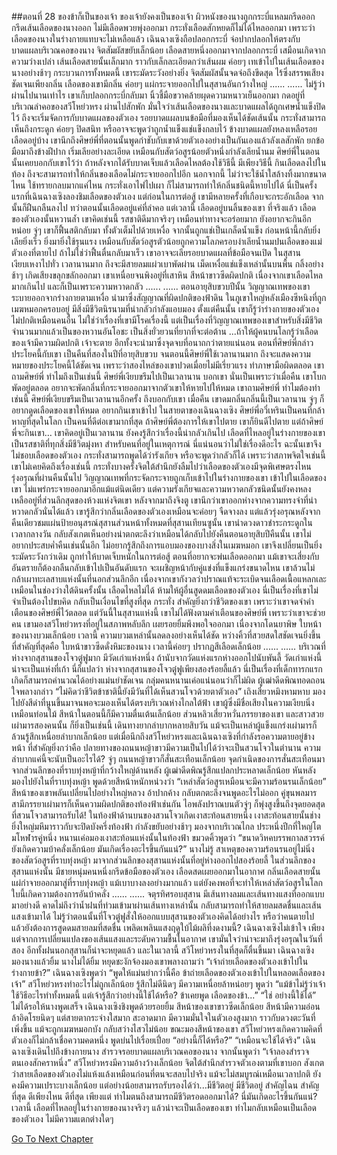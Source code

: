 ##ตอนที่ 28 ของข้าก็เป็นของเจ้า ของเจ้ายังคงเป็นของเจ้า
ผิวหนังของนางถูกกระบี่แหลมกรีดออก กรีดเส้นเลือดของนางออก
ไม่มีเลือดพวยพุ่งออกมา กระทั่งเลือดสักหยดก็ไม่ได้ไหลออกมา เพราะว่าเลือดของนางในร่างกายแทบจะไม่เหลือแล้ว
เฉินฉางเซิงถือปลอกกระบี่ จ่อปากปลอกให้ตรงกับบาดแผลบริเวณคอของนาง
จิตสัมผัสขยับเล็กน้อย เลือดสายหนึ่งออกมาจากปลอกกระบี่ เสมือนเกิดจากความว่างเปล่า
เส้นเลือดสายนั้นเล็กมาก ราวกับเล็กละเอียดกว่าเส้นผม ค่อยๆ เทเข้าไปในเส้นเลือดของนางอย่างช้าๆ
กระบวนการทั้งหมดนี้ เขาระมัดระวังอย่างยิ่ง จิตสัมผัสนั้นจดจ่อถึงขีดสุด
ไร้ซึ่งสรรพเสียง
ชัดเจนเพียงกลิ่น
เลือดของเขามีกลิ่น ค่อยๆ แผ่กระจายออกไปในสุสานอันกว้างใหญ่
......
......
ไม่รู้ว่าผ่านไปนานเท่าไร เขาเก็บปลอกกระบี่กลับมา นิ้วชี้มือขวาคล้ายผุดความหนาวเย็นออกมา กดอยู่ที่บริเวณลำคอของสวีโหย่วหรง ผ่านไปสักพัก มั่นใจว่าเส้นเลือดของนางและบาดแผลได้ถูกเศษน้ำแข็งปิดไว้ ถึงจะเริ่มจัดการกับบาดแผลของตัวเอง
รอยบาดแผลบนข้อมือที่มองเห็นได้ชัดเส้นนั้น กระทั่งสามารถเห็นถึงกระดูก ค่อยๆ ปิดสนิท หรืออาจจะพูดว่าถูกน้ำแข็งแช่แข็งกลบไว้
ข้างบาดแผลยังหลงเหลือรอยเลือดอยู่บ้าง เขานึกถึงศิษย์พี่ที่ตอนนั้นพูดกำชับกับเขาด้วยตัวเองอย่างเป็นกันเองแล้วลังเลสักพัก ยกข้อมือมาถึงข้างฝีปาก เริ่มเลียอย่างละเอียด เหมือนกับสัตว์อสูรน้อยตัวหนึ่งกำลังเลียน้ำนม
ศิษย์พี่ในตอนนั้นเคยบอกกับเขาไว้ว่า ถ้าหลังจากได้รับบาดเจ็บแล้วเลือดไหลต้องใช้วิธีนี้ มีเพียงวิธีนี้ กินเลือดลงไปในท้อง ถึงจะสามารถทำให้กลิ่นของเลือดไม่กระจายออกไปอีก นอกจากนี้ ไม่ว่าจะใช้น้ำใสล้างทิ้งมากขนาดไหน ใช้ทรายกลบมากแค่ไหน กระทั่งเอาไฟไปเผา ก็ไม่สามารถทำให้กลิ่นชนิดนี้หายไปได้
นี่เป็นครั้งแรกที่เฉินฉางเซิงลองชิมเลือดของตัวเอง แต่ก่อนในการต่อสู้ เขามีหลายครั้งที่เกือบจะกระอักเลือด จากนั้นก็ฝืนกลืนลงไป ทว่าตอนนั้นเลือดอยู่แค่ที่ลำคอ แต่เวลานี้ เลือดอยู่บนลิ้นของเขา
ที่จริงแล้ว เลือดของตัวเองนั้นหวานล้ำ
เขาคิดเช่นนี้
รสชาติดีมากจริงๆ
เหมือนท่าทางจะอร่อยมาก
ยังอยากจะกินอีกหน่อย
จู่ๆ เขาก็ฟื้นสติกลับมา ทั้งตัวเต็มไปด้วยเหงื่อ จากนั้นถูกแช่เป็นเกล็ดน้ำแข็ง ก่อนหน้านี้กลับยิ่งเลียยิ่งเร็ว ยิ่งมายิ่งใช้รุนแรง เหมือนกับสัตว์อสูรตัวน้อยถูกความโลภครอบงำเลียน้ำนมปนเลือดของแม่ตัวเองที่ตายไป
ถ้าไม่ใช่ว่าฟื้นตื่นกลับมาเร็ว เขาอาจจะเลียรอยบาดแผลที่ข้อมือจนเปิด
ในสุสานเงียบเหงาไปทั่ว
เวลานานมาก ถึงจะมีสายลมแผ่วเบาพัดผ่าน
เม็ดเหงื่อแช่แข็งเหล่านั้นบนพื้น กลิ้งอย่างช้าๆ เกิดเสียงขลุกขลักออกมา
เขาเหนื่อยจนพิงอยู่ที่เสาหิน สีหน้าขาวซีดผิดปกติ
เนื่องจากเขาเลือดไหลมากเกินไป และก็เป็นเพราะความหวาดกลัว
......
......
ตอนอายุสิบขวบปีนั้น วิญญาณเทพของเขาระบายออกจากร่างกายตามเหงื่อ นำมาซึ่งสัญญาณที่ผิดปกติของฟ้าดิน ในภูเขาใหญ่หลังเมืองซีหนิงที่ถูกเมฆหมอกครอบอยู่ มีสิ่งมีชีวิตนิรนามที่น่ากลัวกำลังแอบมอง ตั้งแต่คืนนั้น เขาก็รู้ว่าร่างกายของตัวเองไม่ปกติเหมือนคนอื่น ไม่ใช่ว่าเรื่องที่เขามีโรคเรื่องนี้ แต่เป็นเรื่องที่วิญญาณเทพของเขาสำหรับสิ่งมีชีวิตจำนวนมากแล้วเป็นของหวานอันโอชะ เป็นสิ่งยั่วยวนที่ยากที่จะต่อต้าน
...ถ้าให้ผู้คนบนโลกรู้ว่าเลือดของเจ้ามีความผิดปกติ เจ้าจะตาย อีกทั้งจะนำมาซึ่งจุดจบที่อนาถกว่าตายแน่นอน
ตอนที่ศิษย์พี่กล่าวประโยคนี้กับเขา เป็นคืนที่สองในปีที่อายุสิบขวบ จนตอนนี้ศิษย์พี่ใช้เวลานานมาก ถึงจะแสดงความหมายของประโยคนี้ได้ชัดเจน เพราะว่าสองไหล่ของเขาปวดเมื่อยไม่มีเรี่ยวแรง ทำภาษามือผิดตลอด
เขาถามศิษย์พี่ ทำไมถึงเป็นเช่นนี้ ศิษย์พี่เงียบขรึมไปเป็นเวลานาน บอกเขา นั่นเป็นเพราะว่าเมื่อคืน เขาโบกพัดอยู่ตลอด อยากจะพัดกลิ่นที่กระจายออกมาจากตัวเขาให้หายไปให้หมด
เขาถามศิษย์พี่ ทำไมต้องทำเช่นนี้ ศิษย์พี่เงียบขรึมเป็นเวลานานอีกครั้ง ถึงบอกกับเขา เมื่อคืน เขาดมกลิ่นกลิ่นนี้เป็นเวลานาน จู่ๆ ก็อยากดูดเลือดของเขาให้หมด อยากกินเขาเข้าไป
ในสายตาของเฉินฉางเซิง ศิษย์พี่อวี๋เหรินเป็นคนที่กล้าหาญที่สุดในโลก เป็นคนที่ดีต่อเขามากที่สุด ถ้าศิษย์พี่ต้องการให้เขาไปตาย เขาก็ยินดีไปตาย แต่ถ้าศิษย์พี่จะกินเขา…
เขาคิดอยู่เป็นเวลานาน ยังคงรู้สึกว่าเรื่องนี้น่ากลัวเกินไป
เลือดที่ไหลอยู่ในร่างกายของเขา เป็นรสชาติที่ทุกสิ่งมีชีวิตมุ่งหา สำหรับคนที่อยู่ในเหตุการณ์ นี่แน่นอนว่าไม่ใช่เรื่องดีอะไร ฉะนั้นเขาจึงไม่ชอบเลือดของตัวเอง กระทั่งสามารถพูดได้ว่ารังเกียจ หรือจะพูดว่ากลัวก็ได้ เพราะว่าสภาพจิตใจเช่นนี้ เขาไม่เคยคิดถึงเรื่องเช่นนี้ กระทั่งบางครั้งจิตใต้สำนึกยังลืมไปว่าเลือดของตัวเองมีจุดพิเศษตรงไหน
รุ่งอรุณที่ผ่านคืนนั้นไป วิญญาณเทพที่กระจัดกระจายถูกเก็บเข้าไปในร่างกายของเขา เข้าไปในเลือดของเขา ไม่แพร่กระจายออกมาอีกแม้แต่นิดเดียว แต่ความรังเกียจและความหวาดกลัวชนิดนั้นยังคงหลงเหลืออยู่ที่ส่วนลึกสุดของห้วงแห่งจิตเขา
หลังจากมาถึงจิงตู เขานึกว่าเขาออกห่างจากความทรงจำที่น่าหวาดกลัวนั่นได้แล้ว เขารู้สึกว่ากลิ่นเลือดของตัวเองเหมือนจะค่อยๆ จืดจางลง แต่แล้วรุ่งอรุณหลังจากคืนเดียวชมแผ่นป้ายอนุสรณ์สุสานส่วนหน้าทั้งหมดที่สุสานเทียนซูนั้น เขานำดวงดาวชำระกระดูกในเวลากลางวัน กลับสังเกตเห็นอย่างน่าตกตะลึงว่าเหมือนได้กลับไปยังคืนตอนอายุสิบปีคืนนั้น
เขาไม่อยากประสบค่ำคืนเช่นนั้นอีก ไม่อยากรู้สึกถึงการแอบมองของบางสิ่งในเมฆหมอก
เขาจึงเปลี่ยนเป็นยิ่งระมัดระวังกว่าเดิม ถูกทำให้บาดเจ็บหนักในการต่อสู้ ตอนที่อยากจะพ่นเลือดออกมา แม้เขาจะเสี่ยงกับอันตรายก็ต้องกลืนกลับเข้าไปเป็นอันดับแรก จะเผชิญหน้ากับคู่แข่งที่แข็งแกร่งขนาดไหน เขาล้วนไม่กล้าเผาทะเลสาบแห่งนั้นที่นอกส่วนลึกอีก เนื่องจากเขากังวลว่าปราณแท้จะระเบิดจนเลือดเนื้อแหลกเละเหมือนในช่องว่างใต้ดินครั้งนั้น
เลือดไหลไม่ได้ ห้ามให้ผู้อื่นสูดดมเลือดของตัวเอง นี่เป็นเรื่องที่เขาไม่จำเป็นต้องไปขบคิด กลับเป็นเงื่อนไขที่สูงที่สุด
กระทั่ง สำคัญยิ่งกว่าชีวิตของเขา
เพราะว่าเขาจดจำคำเตือนของศิษย์พี่ไว้ตลอด
แต่วันนี้ในสุสานแห่งนี้ เขาไม่ได้ฟังตามคำเตือนของศิษย์พี่
เพราะว่าเขาจะช่วยคน
เขามองสวีโหย่วหรงที่อยู่ในสภาพหลับลึก เผยรอยยิ้มพึงพอใจออกมา เนื่องจากโดนยาพิษ ใบหน้าของนางบวมเล็กน้อย เวลานี้ ความบวมเหล่านั้นลดลงอย่างเห็นได้ชัด หว่างคิ้วที่สวยสดใสชัดเจนยิ่งขึ้น
ที่สำคัญที่สุดคือ ใบหน้าขาวซีดดั่งหิมะของนาง เวลานี้ค่อยๆ ปรากฏสีเลือดเล็กน้อย
......
......
บริเวณที่ห่างจากสุสานของโจวตู๋ฟูมาก มีวัดเก่าแห่งหนึ่ง ถ้านับจากวัดแห่งแรกห่างออกไปนับพันลี้ วัดเก่าแห่งนี้น่าจะเป็นแห่งที่เก้า นี่ก็แปลว่า ห่างจากสุสานของโจวตู๋ฟูเพียงสองร้อยลี้แล้ว
นี่เป็นเรื่องที่เด็กทารกแรกเกิดก็สามารถคำนวณได้อย่างแม่นยำชัดเจน กลุ่มคนหนานเค่อแน่นอนว่าก็ไม่ผิด ผู้เฒ่าดีดพิณทอดถอนใจพลางกล่าว “ไม่คิดว่าชีวิตข้าชาตินี้ยังมีวันที่ได้เห็นสวนโจวด้วยตาตัวเอง”
เถิงเสี่ยวหมิงหามหาบ มองไปยังสีดำที่นูนขึ้นมาจนพอจะมองเห็นได้ตรงบริเวณห่างไกลใต้ฟ้า เขาผู้ซึ่งมีชื่อเสียงในความเงียบนิ่งเหมือนท่อนไม้ สีหน้าในตอนนี้ก็มีความตื่นเต้นเล็กน้อย ส่วนหลิวเสี่ยวหวั่นภรรยาของเขา และสาวสวยเผ่ามารสองคนนั้น ก็ยิ่งเป็นเช่นนี้
เดินทางยากลำบากหลายสิบวัน แม้จะเป็นเหล่าผู้แข็งแกร่งเผ่ามารก็ล้วนรู้สึกเหนื่อยลำบากเล็กน้อย แต่เมื่อนึกถึงสวีโหย่วหรงและเฉินฉางเซิงที่กำลังรอความตายอยู่ข้างหน้า ที่สำคัญยิ่งกว่าคือ ปลายทางของถนนหญ้าขาวมีความเป็นไปได้ว่าจะเป็นสวนโจวในตำนาน ความลำบากแค่นี้จะนับเป็นอะไรได้?
จู่ๆ ถนนหญ้าขาวก็สั่นสะเทือนเล็กน้อย จุดกำเนิดของการสั่นสะเทือนมาจากส่วนลึกของที่ราบทุ่งหญ้าที่กว้างใหญ่ด้านหลัง
ผู้เฒ่าดีดพิณรู้สึกแปลกประหลาดเล็กน้อย หันหลังมองไปยังในที่ราบทุ่งหญ้า พูดด้วยสีหน้าหนักหน่วงว่า “เหล่าสัตว์อสูรเหมือนจะมีความร้อนรนเล็กน้อย”
สีหน้าของเขาพลันเปลี่ยนไปอย่างใหญ่หลวง อ้าปากค้าง กลับตกตะลึงจนพูดอะไรไม่ออก คู่ขุนพลมารสามีภรรยาเผ่ามารก็เห็นความผิดปกติของท้องฟ้าเช่นกัน ไอพลังปราณบนตัวจู่ๆ ก็พุ่งสูงขึ้นถึงจุดยอดสุดที่สวนโจวสามารถรับได้!
ในท้องฟ้าด้านบนของสวนโจวเกิดเงาสะท้อนสายหนึ่ง เงาสะท้อนสายนั้นช่างยิ่งใหญ่มหึมาราวกับจะปิดบังครึ่งท้องฟ้า กำลังขยับอย่างช้าๆ มองจากบริเวณไกล ประหนึ่งปีกที่ใหญ่โตมโหฬารคู่หนึ่ง
หนานเค่อมองเงาสะท้อนแห่งนั้นในท้องฟ้า ขมวดคิ้วพูดว่า “ขนาดวิหคบรรพกาลสวรรค์ยังเกิดความบ้าคลั่งเล็กน้อย มันเกิดเรื่องอะไรขึ้นกันแน่?”
นางไม่รู้ สาเหตุของความร้อนรนอยู่ไม่นิ่งของสัตว์อสูรที่ราบทุ่งหญ้า มาจากส่วนลึกของสุสานแห่งนั้นที่อยู่ห่างออกไปสองร้อยลี้ ในส่วนลึกของสุสานแห่งนั้น มีชายหนุ่มคนหนึ่งกรีดข้อมือของตัวเอง เลือดสดเผยออกมาในอากาศ กลิ่นเลือดสายนั้น แผ่กำจายออกมาสู่ที่ราบทุ่งหญ้า แม้เบาบางลงอย่างมากแล้ว แต่ยังคงพอที่จะทำให้เหล่าสัตว์อสูรในโลกใบนี้เกิดความต้องการอันบ้าคลั่ง
......
......
จตุรทิศรอบสุสาน มีเส้นทางลมและเส้นทางแสงที่ออกแบบมาอย่างดี คาดไม่ถึงว่าน้ำฝนที่ท่วมเข้ามาผ่านเส้นทางเหล่านั้น กลับสามารถทำให้สายลมสดชื่นและเส้นแสงเข้ามาได้ ไม่รู้ว่าตอนนั้นที่โจวตู๋ฟูสั่งให้ออกแบบสุสานของตัวเองคิดได้อย่างไร หรือว่าคนตายไปแล้วยังต้องการสูดดมสายลมที่สดชื่น เพลิดเพลินแสงฤดูใบ้ไม้ผลิที่งดงามนี้?
เฉินฉางเซิงไม่เข้าใจ เพียงแต่จากการเปลี่ยนแปลงของเส้นแสงและระดับความชื้นในอากาศ เขามั่นใจว่าน่าจะมาถึงรุ่งอรุณในวันที่สอง อีกทั้งฝนนอกสุสานก็น่าจะหยุดแล้ว
และในเวลานี้ สวีโหย่วหรงในที่สุดก็ตื่นขึ้นมา
เฉินฉางเซิงมองนางแล้วยิ้ม
นางไม่ได้ยิ้ม หยุดชะงักจ้องมองเขาพลางถามว่า “เจ้าถ่ายเลือดของตัวเองเข้าไปในร่างกายข้า?”
เฉินฉางเซิงพูดว่า “พูดให้แม่นยำกว่านี้คือ ข้าถ่ายเลือดของตัวเองเข้าไปในหลอดเลือดของเจ้า”
สวีโหย่วหรงทำอะไรไม่ถูกเล็กน้อย รู้สึกไม่ดีนิดๆ มีความเหนื่อยล้าหน่อยๆ พูดว่า “แม้ข้าไม่รู้ว่าเจ้าใช้วิธีอะไรทำทั้งหมดนี้ แต่เจ้ารู้สึกว่าอย่างนี้ใช้ได้หรือ? ข้าเคยพูด เลือดของข้า...”
“ใช่ อย่างนี้ใช้ได้”
ไม่ได้รอให้นางพูดเสร็จ เฉินฉางเซิงชิงพูดด้วยรอยยิ้ม สีหน้าของเขาขาวซีดเล็กน้อย สีหน้ามีความอ่อนล้าอิดโรยนิดๆ แต่สายตากระจ่างใสมาก สะอาดมาก มีความมั่นใจในตัวเองสูงมาก ราวกับดวงตะวันที่เพิ่งขึ้น แม้จะถูกเมฆหมอกบัง กลับสว่างไสวไม่น้อย
ขณะมองสีหน้าของเขา สวีโหย่วหรงเกิดความคิดที่ตัวเองก็ไม่กล้าเชื่อความคดหนึ่ง พูดบ่นไปเรื่อยเปื่อย “อย่างนี้ก็ได้หรือ?”
“เหมือนจะใช้ได้จริง”
เฉินฉางเซิงเดินไปถึงข้างกายนาง สำรวจรอยบาดแผลบริเวณคอของนาง จากนั้นพูดว่า “เจ้าลองสำรวจตนเองสักคราหนึ่ง”
สวีโหย่วหรงมีความอ้างว้างเล็กน้อย จิตใต้สำนึกสำรวจตัวเองตามที่เขาบอก สังเกตว่าสายเลือดของตัวเองไม่แห้งแล้งเหมือนก่อนที่ตนจะสลบไปจริง แม้จะไม่สมบูรณ์เหมือนเวลาปกติ ยังคงมีความเปราะบางเล็กน้อย แต่อย่างน้อยสามารถรับรองได้ว่า...มีชีวิตอยู่
มีชีวิตอยู่ สำคัญไฉน สำคัญที่สุด ดีเพียงไหน ดีที่สุด
เพียงแต่ ทำไมตนถึงสามารถมีชีวิตรอดออกมาได้?
นี่มันเกิดอะไรขึ้นกันแน่?
เวลานี้ เลือดที่ไหลอยู่ในร่างกายของนางจริงๆ แล้วน่าจะเป็นเลือดของเขา ทำไมกลับเหมือนเป็นเลือดของตัวเอง ไม่มีความแตกต่างใดๆ


[Go To Next Chapter]( ./313.md)